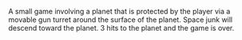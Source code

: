 A small game involving a planet that is protected by the player via a movable gun turret around the surface of the planet.  Space junk will descend toward the planet.  3 hits to the planet and the game is over.